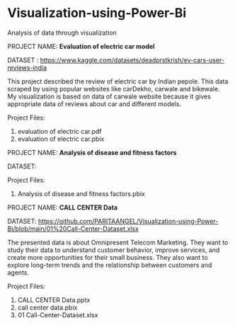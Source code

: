 # Visualization-using-Power-Bi
Analysis of data through visualization

PROJECT NAME: **Evaluation of electric car model** 

DATASET : https://www.kaggle.com/datasets/deadprstkrish/ev-cars-user-reviews-india

This project described the review of electric car by Indian pepole. This data scraped by using popular websites like carDekho, carwale and bikewale. My visualization is based on data of carwale website because it gives appropriate data of reviews about car and different models. 

Project Files: 
1. evaluation of electric car.pdf
2. evaluation of electric car.pbix


PROJECT NAME: **Analysis of disease and fitness factors**

DATASET:

Project Files: 
1. Analysis of disease and fitness factors.pbix


PROJECT NAME: **CALL CENTER Data**

DATASET: https://github.com/PARITAANGEL/Visualization-using-Power-Bi/blob/main/01%20Call-Center-Dataset.xlsx

The presented data is about Omnipresent Telecom Marketing. They want to study their data to understand customer behavior, improve services, and create more opportunities for their small business. They also want to explore long-term trends and the relationship between customers and agents.

Project Files: 
1. CALL CENTER Data.pptx
2. call center data.pbix
3. 01 Call-Center-Dataset.xlsx
